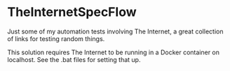 # TheInternetSpecFlow

Just some of my automation tests involving The Internet, a great collection of links for testing random things.

This solution requires The Internet to be running in a Docker container on localhost. See the .bat files for setting that up.
